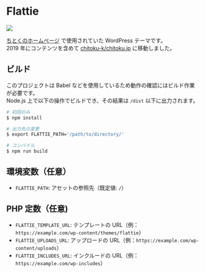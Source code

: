 Flattie
=======

[![][travis-badge]][travis-link]

[ちとくのホームページ](https://chitoku.jp/) で使用されていた WordPress テーマです。  
2019 年にコンテンツを含めて [chitoku-k/chitoku.jp][chitoku.jp] に移動しました。

## ビルド

このプロジェクトは Babel などを使用しているため動作の確認にはビルド作業が必要です。  
Node.js 上で以下の操作でビルドでき、その結果は `/dist` 以下に出力されます。

```sh
# 初回のみ
$ npm install

# 出力先の変更
$ export FLATTIE_PATH='/path/to/directory/'

# コンパイル
$ npm run build
```

## 環境変数（任意）

- `FLATTIE_PATH`: アセットの参照先（既定値: `/`）

## PHP 定数（任意)

- `FLATTIE_TEMPLATE_URL`: テンプレートの URL（例：`https://example.com/wp-content/themes/flattie`）
- `FLATTIE_UPLOADS_URL`: アップロードの URL（例：`https://example.com/wp-content/uploads`）
- `FLATTIE_INCLUDES_URL`: インクルードの URL（例：`https://example.com/wp-includes`）

[travis-link]:          https://travis-ci.org/chitoku-k/Flattie
[travis-badge]:         https://img.shields.io/travis/chitoku-k/Flattie.svg?style=flat-square
[chitoku.jp]:           https://github.com/chitoku-k/chitoku.jp
